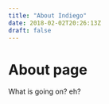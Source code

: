 ```yaml
---
title: "About Indiego"
date: 2018-02-02T20:26:13Z
draft: false
---
```


# About page

What is going on? eh?
